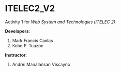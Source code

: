 # ITELEC2_V2
Activity 1 for *Web System and Technologies (ITELEC 2)*.

**Developers**:
1. Mark Francis Canlas
1. Kobe P. Tuazon

**Instructor**:
1. Andrei Manalansan Viscayno